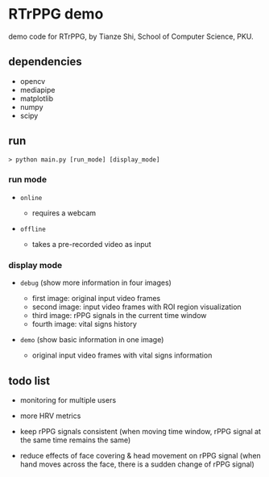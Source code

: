 # RTrPPG demo

demo code for RTrPPG, by Tianze Shi, School of Computer Science, PKU.

## dependencies

- opencv
- mediapipe
- matplotlib
- numpy
- scipy

## run

`> python main.py [run_mode] [display_mode]`

### run mode

- `online`

    - requires a webcam

- `offline`

    - takes a pre-recorded video as input

### display mode

- `debug` (show more information in four images)

    - first image: original input video frames
    - second image: input video frames with ROI region visualization
    - third image: rPPG signals in the current time window
    - fourth image: vital signs history

- `demo` (show basic information in one image)

    - original input video frames with vital signs information

## todo list

- monitoring for multiple users

- more HRV metrics

- keep rPPG signals consistent (when moving time window, rPPG signal at the same time remains the same)

- reduce effects of face covering & head movement on rPPG signal (when hand moves across the face, there is a sudden change of rPPG signal)
